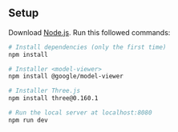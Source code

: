 ## Setup
Download [Node.js](https://nodejs.org/en/download/).
Run this followed commands:

``` bash
# Install dependencies (only the first time)
npm install

# Installer <model-viewer>
npm install @google/model-viewer

# Installer Three.js
npm install three@0.160.1

# Run the local server at localhost:8080
npm run dev
```